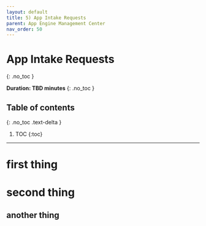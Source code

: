 ```yaml
---
layout: default
title: 5) App Intake Requests
parent: App Engine Management Center
nav_order: 50
---
```


# App Intake Requests
{: .no_toc }

**Duration: TBD minutes**
{: .no_toc }

## Table of contents
{: .no_toc .text-delta }

1. TOC
{:toc}

---

# first thing

# second thing

## another thing